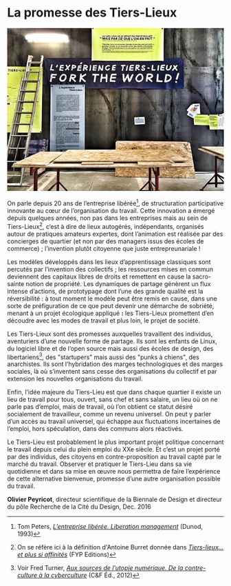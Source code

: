 # La promesse des Tiers-Lieux

![](/assets/forktheworld_entrance.jpg)

On parle depuis 20 ans de l’entreprise libérée[^1], de structuration participative innovante au cœur de l’organisation du travail. Cette innovation a émergé depuis quelques années, non pas dans les entreprises mais au sein de Tiers-Lieux[^2], c’est à dire de lieux autogérés, indépendants, organisés autour de pratiques amateurs expertes, dont l’animation est réalisée par des concierges de quartier \(et non par des managers issus des écoles de commerce\) ; l’invention plutôt citoyenne que juste entrepreunariale !

Les modèles développés dans les lieux d’apprentissage classiques sont percutés par l’invention des collectifs ; les ressources mises en commun deviennent des capitaux libres de droits et remettent en cause la sacro-sainte notion de propriété. Les dynamiques de partage génèrent un flux intense d’actions, de prototypage dont l’une des grande qualité est la réversibilité : à tout moment le modèle peut être remis en cause, dans une sorte de préfiguration de ce que peut devenir une démarche de sobriété, menant à un projet écologique appliqué **:** les Tiers-Lieux promettent d’en découdre avec les modes de travail et plus loin, le projet de société.

Les Tiers-Lieux sont des promesses auxquelles travaillent des individus, aventuriers d’une nouvelle forme de partage. Ils sont les enfants de Linux, du logiciel libre et de l’open source mais aussi des écoles de design, des libertariens[^3], des "startupers" mais aussi des "punks à chiens", des anarchistes. Ils sont l’hybridation des marges technologiques et des marges sociales, là où s’inventent sans cesse des organisations du collectif et par extension les nouvelles organisations du travail.

Enfin, l’idée majeure du Tiers-Lieu est que dans chaque quartier il existe un lieu de travail pour tous, ouvert, sans chef et sans salaire, un lieu où on ne parle pas d’emploi, mais de travail, où l’on obtient ce statut désiré socialement de travailleur, comme un revenu universel. On peut y parler d’un accès au travail universel, qui échappe aux fluctuations incertaines de l’emploi, hors spéculation, dans des communs alors réactivés.

Le Tiers-Lieu est probablement le plus important projet politique concernant le travail depuis celui du plein emploi du XXe siècle. Et c’est un projet porté par des individus, des citoyens en contre-proposition au travail capté par le marché du travail. Observer et pratiquer le Tiers-Lieu dans sa vie quotidienne et dans sa mise en œuvre nous permettra de faire l’expérience de cette alternative bienvenue, promesse d’une autre organisation possible du travail.

**Olivier Peyricot**, directeur scientifique de la Biennale de Design et directeur du pôle Recherche de la Cité du Design, Dec. 2016

[^1]: Tom Peters, [_L’entreprise libérée. Liberation management_](http://www.persee.fr/doc/reso_0751-7971_1993_num_11_61_2413) \(Dunod, 1993\)

[^2]: On se réfère ici à la définition d'Antoine Burret donnée dans [_Tiers-lieux… et plus si affinités_](http://www.fypeditions.com/tiers-lieux-et-plus-si-affinites/) \(FYP Editions\)

[^3]: Voir Fred Turner, [_Aux sources de l’utopie numérique. De la contre-culture à la cyberculture_](http://cfeditions.com/utopieNumerique/) \(C&F Éd., 2012\)

